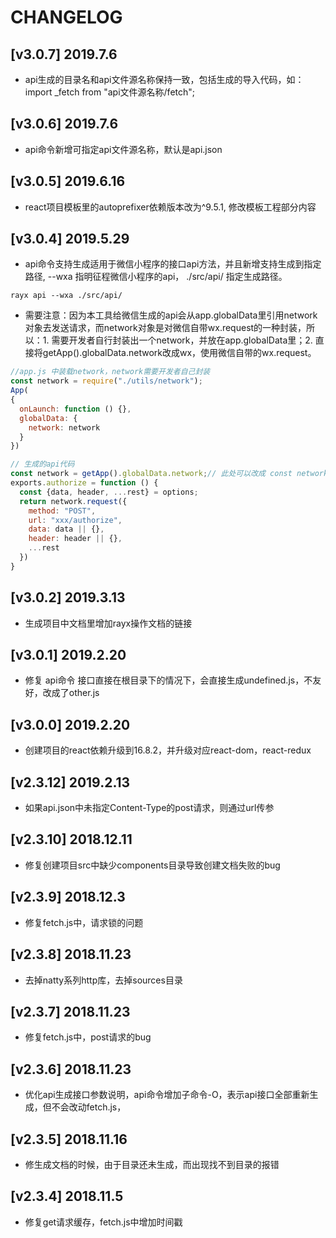 # CHANGELOG

## [v3.0.7] 2019.7.6
- api生成的目录名和api文件源名称保持一致，包括生成的导入代码，如：import _fetch from "api文件源名称/fetch";

## [v3.0.6] 2019.7.6
- api命令新增可指定api文件源名称，默认是api.json

## [v3.0.5] 2019.6.16
- react项目模板里的autoprefixer依赖版本改为^9.5.1, 修改模板工程部分内容

## [v3.0.4] 2019.5.29
- api命令支持生成适用于微信小程序的接口api方法，并且新增支持生成到指定路径, --wxa 指明征程微信小程序的api， ./src/api/ 指定生成路径。
```node
rayx api --wxa ./src/api/
```
- 需要注意：因为本工具给微信生成的api会从app.globalData里引用network对象去发送请求，而network对象是对微信自带wx.request的一种封装，所以：1. 需要开发者自行封装出一个network，并放在app.globalData里；2. 直接将getApp().globalData.network改成wx，使用微信自带的wx.request。
```javascript
//app.js 中装载network，network需要开发者自己封装
const network = require("./utils/network");
App(
{
  onLaunch: function () {},
  globalData: {
    network: network
  }
})

// 生成的api代码
const network = getApp().globalData.network;// 此处可以改成 const network = wx，就不需要封装network了
exports.authorize = function () {
  const {data, header, ...rest} = options; 
  return network.request({
    method: "POST",
    url: "xxx/authorize",
    data: data || {},
    header: header || {},
    ...rest
  })
}
```

## [v3.0.2] 2019.3.13
- 生成项目中文档里增加rayx操作文档的链接

## [v3.0.1] 2019.2.20
- 修复 api命令 接口直接在根目录下的情况下，会直接生成undefined.js，不友好，改成了other.js

## [v3.0.0] 2019.2.20
- 创建项目的react依赖升级到16.8.2，并升级对应react-dom，react-redux

## [v2.3.12] 2019.2.13
- 如果api.json中未指定Content-Type的post请求，则通过url传参

## [v2.3.10] 2018.12.11
- 修复创建项目src中缺少components目录导致创建文档失败的bug

## [v2.3.9] 2018.12.3
- 修复fetch.js中，请求锁的问题

## [v2.3.8] 2018.11.23
- 去掉natty系列http库，去掉sources目录

## [v2.3.7] 2018.11.23
- 修复fetch.js中，post请求的bug

## [v2.3.6] 2018.11.23
- 优化api生成接口参数说明，api命令增加子命令-O，表示api接口全部重新生成，但不会改动fetch.js，

## [v2.3.5] 2018.11.16
- 修生成文档的时候，由于目录还未生成，而出现找不到目录的报错

## [v2.3.4] 2018.11.5
- 修复get请求缓存，fetch.js中增加时间戳